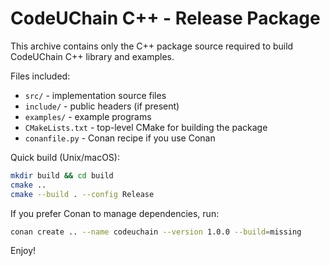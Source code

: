 CodeUChain C++ - Release Package
================================

This archive contains only the C++ package source required to build CodeUChain C++ library and examples.

Files included:
- `src/` - implementation source files
- `include/` - public headers (if present)
- `examples/` - example programs
- `CMakeLists.txt` - top-level CMake for building the package
- `conanfile.py` - Conan recipe if you use Conan

Quick build (Unix/macOS):

```bash
mkdir build && cd build
cmake ..
cmake --build . --config Release
```

If you prefer Conan to manage dependencies, run:

```bash
conan create .. --name codeuchain --version 1.0.0 --build=missing
```

Enjoy!
